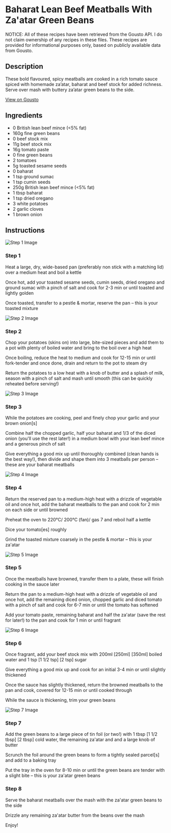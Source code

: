 # Baharat Lean Beef Meatballs With Za'atar Green Beans

NOTICE: All of these recipes have been retrieved from the Gousto API. I do not claim ownership of any recipes in these files. These recipes are provided for informational purposes only, based on publicly available data from Gousto.

## Description

These bold flavoured, spicy meatballs are cooked in a rich tomato sauce spiced with homemade za’atar, baharat and beef stock for added richness. Serve over mash with buttery za’atar green beans to the side.  

[View on Gousto](https://www.gousto.co.uk/recipes/cookbook/baharat-lean-beef-meatballs-with-zaatar-green-beans)

## Ingredients

- 0 British lean beef mince (<5% fat)
- 160g fine green beans
- 0 beef stock mix
- 11g beef stock mix
- 16g tomato paste
- 0 fine green beans
- 2 tomatoes
- 5g toasted sesame seeds
- 0 baharat
- 1 tsp ground sumac
- 1 tsp cumin seeds
- 250g British lean beef mince (<5% fat)
- 1 tbsp baharat
- 1 tsp dried oregano
- 3 white potatoes
- 2 garlic cloves
- 1 brown onion

## Instructions

![Step 1 Image](https://production-media.gousto.co.uk/cms/recipe-step-image/Step-1-1705427359229-x200.jpg)

### Step 1

Heat a large, dry, wide-based pan (preferably non stick with a matching lid) over a medium heat and boil a kettle

Once hot, add your toasted sesame seeds, cumin seeds, dried oregano and ground sumac with a pinch of salt and cook for 2-3 min or until toasted and lightly golden

Once toasted, transfer to a pestle & mortar, reserve the pan – this is your toasted mixture

![Step 2 Image](https://production-media.gousto.co.uk/cms/recipe-step-image/Step-2-1705427365807-x200.jpg)

### Step 2

Chop your potatoes (skins on) into large, bite-sized pieces and add them to a pot with plenty of boiled water and bring to the boil over a high heat

Once boiling, reduce the heat to medium and cook for 12-15 min or until fork-tender and once done, drain and return to the pot to steam dry

Return the potatoes to a low heat with a knob of butter and a splash of milk, season with a pinch of salt and mash until smooth (this can be quickly reheated before serving!)

![Step 3 Image](https://production-media.gousto.co.uk/cms/recipe-step-image/Step-3-1705427372259-x200.jpg)

### Step 3

While the potatoes are cooking, peel and finely chop your garlic and your brown onion[s]

Combine half the chopped garlic, half your baharat and 1/3 of the diced onion (you'll use the rest later!) in a medium bowl with your lean beef mince and a generous pinch of salt

Give everything a good mix up until thoroughly combined (clean hands is the best way!), then divide and shape them into 3 meatballs per person – these are your baharat meatballs

![Step 4 Image](https://production-media.gousto.co.uk/cms/recipe-step-image/Step-4-1705427379121-x200.jpg)

### Step 4

Return the reserved pan to a medium-high heat with a drizzle of vegetable oil and once hot, add the baharat meatballs to the pan and cook for 2 min on each side or until browned

Preheat the oven to 220°C/ 200°C (fan)/ gas 7 and reboil half a kettle

Dice your tomato[es] roughly

Grind the toasted mixture coarsely in the pestle & mortar – this is your za'atar

![Step 5 Image](https://production-media.gousto.co.uk/cms/recipe-step-image/Step-5-1705427385633-x200.jpg)

### Step 5

Once the meatballs have browned, transfer them to a plate, these will finish cooking in the sauce later

Return the pan to a medium-high heat with a drizzle of vegetable oil and once hot, add the remaining diced onion, chopped garlic and diced tomato with a pinch of salt and cook for 6-7 min or until the tomato has softened

Add your tomato paste, remaining baharat and half the za'atar (save the rest for later!) to the pan and cook for 1 min or until fragrant

![Step 6 Image](https://production-media.gousto.co.uk/cms/recipe-step-image/Step-6-1705427399619-x200.jpg)

### Step 6

Once fragrant, add your beef stock mix with 200ml <span class="text-purple">[250ml]</span> <span class="text-danger">[350ml]</span> boiled water and 1 tsp <span class="text-purple">[1 1/2 tsp]</span> <span class="text-danger">[2 tsp] </span>sugar

Give everything a good mix up and cook for an initial 3-4 min or until slightly thickened

Once the sauce has slightly thickened, return the browned meatballs to the pan and cook, covered for 12-15 min or until cooked through

While the sauce is thickening, trim your green beans

![Step 7 Image](https://production-media.gousto.co.uk/cms/recipe-step-image/Step-7-1705427405638-x200.jpg)

### Step 7

Add the green beans to a large piece of tin foil (or two!) with 1 tbsp <span class="text-purple">[1 1/2 tbsp] </span><span class="text-danger">[2 tbsp]</span> cold water, the remaining za'atar and and a large knob of butter

Scrunch the foil around the green beans to form a tightly sealed parcel[s] and add to a baking tray

Put the tray in the oven for 8-10 min or until the green beans are tender with a slight bite – this is your za'atar green beans

### Step 8

Serve the baharat meatballs over the mash with the za'atar green beans to the side

Drizzle any remaining za'atar butter from the beans over the mash

Enjoy!

